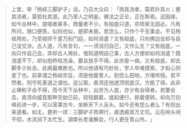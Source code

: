 > 上堂，举「杨岐三脚驴子」话，乃召大众曰：​「扬其汤者，莫若扑其火；壅其流者，莫若杜其源。此乃至人之明鉴。佛法之正论，正在斯焉。这因缘，如今丛林中，提唱者甚多，商量者不少。有般底只道，宗师家无固必。凡有所问，随口便答。似则也似，是即未是。若恁么，只作个干无事会。不见杨岐用处，乃至祖师千差万别门庭，如何消遣？又有般底，只向佛边会却与自己没交涉。古人道，凡有言句，一一须消归自己，又作么生？又有般底，一向只作自己会，弃却古人用处，惟知道明自己事，古人方便却如何消遣？既消遣不下，却似抱桥柱洗澡，要且放手不得。此亦是一病。又有般底，却去脚多少处会。此病最难医也。所以他语有巧妙处，学人卒难摸索，才拟心则差了也。前辈谓之杨岐宗旨，须是他屋里人。到恁么田地，方堪传授。若不然者。则守死善道之谓也。这公案，直须还他透顶彻底汉，方能了得。此非止禅和子会不得，而今天下丛林中，出世为人底，亦少有会得者。若要会去，直须向威音那畔空劫已前，轻轻觑着，提起便行，捺着便转。却向万仞峰前进一步，可以笼罩古今，坐断天下人舌头。如今还有恁么者么？有则出来道看。如无，更听一颂：三脚驴子弄蹄行，直透威音万丈坑。云在岭头闲不彻，水流涧下太忙生。湖南长老谁解会，行人更在青山外。​」


